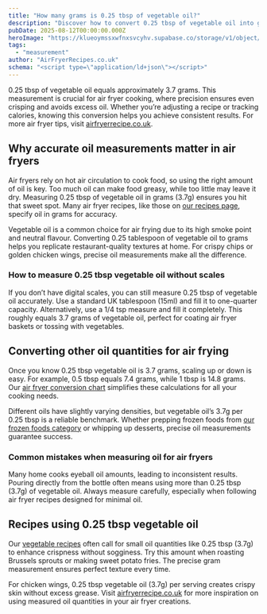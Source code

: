 ```yaml
---
title: "How many grams is 0.25 tbsp of vegetable oil?"
description: "Discover how to convert 0.25 tbsp of vegetable oil into grams for precise air fryer cooking. Get accurate measurements in seconds!"
pubDate: 2025-08-12T00:00:00.000Z
heroImage: "https://klueoymssxwfnxsvcyhv.supabase.co/storage/v1/object/public/md/how-many-grams-is-0-25-tbsp-vegetable-oil-0574b0a2.webp"
tags:
  - "measurement"
author: "AirFryerRecipes.co.uk"
schema: "<script type=\"application/ld+json\"></script>"
---
```


<p>0.25 tbsp of vegetable oil equals approximately 3.7 grams. This measurement is crucial for air fryer cooking, where precision ensures even crisping and avoids excess oil. Whether you’re adjusting a recipe or tracking calories, knowing this conversion helps you achieve consistent results. For more air fryer tips, visit <a href=https://www.airfryerrecipe.co.uk>airfryerrecipe.co.uk</a>.</p>  

<h2>Why accurate oil measurements matter in air fryers</h2>  
<p>Air fryers rely on hot air circulation to cook food, so using the right amount of oil is key. Too much oil can make food greasy, while too little may leave it dry. Measuring 0.25 tbsp of vegetable oil in grams (3.7g) ensures you hit that sweet spot. Many air fryer recipes, like those on <a href=https://www.airfryerrecipe.co.uk/recipes>our recipes page</a>, specify oil in grams for accuracy.</p>  

<p>Vegetable oil is a common choice for air frying due to its high smoke point and neutral flavour. Converting 0.25 tablespoon of vegetable oil to grams helps you replicate restaurant-quality textures at home. For crispy chips or golden chicken wings, precise oil measurements make all the difference.</p>  

<h3>How to measure 0.25 tbsp vegetable oil without scales</h3>  
<p>If you don’t have digital scales, you can still measure 0.25 tbsp of vegetable oil accurately. Use a standard UK tablespoon (15ml) and fill it to one-quarter capacity. Alternatively, use a 1/4 tsp measure and fill it completely. This roughly equals 3.7 grams of vegetable oil, perfect for coating air fryer baskets or tossing with vegetables.</p>  

<h2>Converting other oil quantities for air frying</h2>  
<p>Once you know 0.25 tbsp vegetable oil is 3.7 grams, scaling up or down is easy. For example, 0.5 tbsp equals 7.4 grams, while 1 tbsp is 14.8 grams. Our <a href=https://www.airfryerrecipe.co.uk/air-fryer-conversion-chart>air fryer conversion chart</a> simplifies these calculations for all your cooking needs.</p>  

<p>Different oils have slightly varying densities, but vegetable oil’s 3.7g per 0.25 tbsp is a reliable benchmark. Whether prepping frozen foods from <a href=https://www.airfryerrecipe.co.uk/recipe-category/frozen-foods>our frozen foods category</a> or whipping up desserts, precise oil measurements guarantee success.</p>  

<h3>Common mistakes when measuring oil for air fryers</h3>  
<p>Many home cooks eyeball oil amounts, leading to inconsistent results. Pouring directly from the bottle often means using more than 0.25 tbsp (3.7g) of vegetable oil. Always measure carefully, especially when following air fryer recipes designed for minimal oil.</p>  

<h2>Recipes using 0.25 tbsp vegetable oil</h2>  
<p>Our <a href=https://www.airfryerrecipe.co.uk/recipe-category/vegetables>vegetable recipes</a> often call for small oil quantities like 0.25 tbsp (3.7g) to enhance crispness without sogginess. Try this amount when roasting Brussels sprouts or making sweet potato fries. The precise gram measurement ensures perfect texture every time.</p>  

<p>For chicken wings, 0.25 tbsp vegetable oil (3.7g) per serving creates crispy skin without excess grease. Visit <a href=https://www.airfryerrecipe.co.uk>airfryerrecipe.co.uk</a> for more inspiration on using measured oil quantities in your air fryer creations.</p>